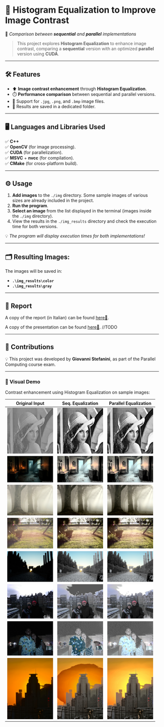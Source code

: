 # 🎨 **Histogram Equalization to Improve Image Contrast**
🚀 *Comparison between **sequential** and **parallel** implementations*

> This project explores **Histogram Equalization** to enhance image contrast, comparing a **sequential** version with an optimized **parallel** version using **CUDA**.

---  

## 🛠️ **Features**
- ⬆️ **Image contrast enhancement** through **Histogram Equalization**.
- ⏱️ **Performance comparison** between sequential and parallel versions.
- 📁 Support for `.jpg`, `.png`, and `.bmp` image files.
- 💾 Results are saved in a dedicated folder.

---  

## 🖥️ **Languages and Libraries Used**
✅ **C++**  
✅ **OpenCV** (for image processing).  
✅ **CUDA** (for parallelization).  
✅ **MSVC** + **nvcc** (for compilation).  
✅ **CMake** (for cross-platform build).

---  

## ⚙️ **Usage**
1. **Add images** to the `./img` directory. Some sample images of various sizes are already included in the project.
2. **Run the program**.
3. **Select an image** from the list displayed in the terminal (images inside the `./img` directory).
4. View the results in the `./img_results` directory and check the execution time for both versions.

💡 *The program will display execution times for both implementations!*

---  

## 🗂️ **Resulting Images:**
The images will be saved in:
- **`.\img_results\color`**
- **`.\img_results\gray`**

---  

## 📄 **Report**
A copy of the report (in Italian) can be found [here📄](./report/Parallel_Computing_Second_Course_Project_Giovanni_Stefanini.pdf).

A copy of the presentation can be found [here📄](./report/Parallel_Computing_Second_Course_Project_Giovanni_Stefanini.pdf). //TODO

---  

## 🎉 **Contributions**
💡 This project was developed by **Giovanni Stefanini**, as part of the Parallel Computing course exam.

---  

### 👀 **Visual Demo**
Contrast enhancement using Histogram Equalization on sample images:

| **Original Input**                                                                | **Seq. Equalization**                                                                                           | **Parallel Equalization**                                                                                                    |  
|------------------------------------------------------------------------------------|---------------------------------------------------------------------------------------------------------------|----------------------------------------------------------------------------------------------------------------------|  
| <img src="./cmake-build-debug-visual-studio/img/1_low_contrast.png" width="150"/>  | <img src="./cmake-build-debug-visual-studio/img_results/color/equalized_seq_color_1_low_contrast.png" width="150"/> | <img src="./cmake-build-debug-visual-studio/img_results/color/equalized_cuda_color_1_low_contrast.png" width="150"/> |  
| <img src="./cmake-build-debug-visual-studio/img/2_dark_indoor.jpg" width="150"/>   | <img src="./cmake-build-debug-visual-studio/img_results/color/equalized_seq_color_2_dark_indoor.jpg" width="150"/>        | <img src="./cmake-build-debug-visual-studio/img_results/color/equalized_cuda_color_2_dark_indoor.jpg" width="150"/>        |  
| <img src="./cmake-build-debug-visual-studio/img/3_foggy.jpg" width="150"/>         | <img src="./cmake-build-debug-visual-studio/img_results/color/equalized_seq_color_3_foggy.jpg" width="150"/>              | <img src="./cmake-build-debug-visual-studio/img_results/color/equalized_cuda_color_3_foggy.jpg" width="150"/>              |
| <img src="./cmake-build-debug-visual-studio/img/4_overexposed.jpg" width="150"/>   | <img src="./cmake-build-debug-visual-studio/img_results/color/equalized_seq_color_4_overexposed.jpg" width="150"/>        | <img src="./cmake-build-debug-visual-studio/img_results/color/equalized_cuda_color_4_overexposed.jpg" width="150"/>        |  
| <img src="./cmake-build-debug-visual-studio/img/5_underexposed.jpg" width="150"/>  | <img src="./cmake-build-debug-visual-studio/img_results/color/equalized_seq_color_5_underexposed.jpg" width="150"/>       | <img src="./cmake-build-debug-visual-studio/img_results/color/equalized_cuda_color_5_underexposed.jpg" width="150"/>       |  
| <img src="./cmake-build-debug-visual-studio/img/6_overexposed2.JPG" width="150"/>  | <img src="./cmake-build-debug-visual-studio/img_results/color/equalized_seq_color_6_overexposed2.JPG" width="150"/>       | <img src="./cmake-build-debug-visual-studio/img_results/color/equalized_cuda_color_6_overexposed2.JPG" width="150"/>       |
| <img src="./cmake-build-debug-visual-studio/img/7_underexposed2.JPG" width="150"/> | <img src="./cmake-build-debug-visual-studio/img_results/color/equalized_seq_color_7_underexposed2.JPG" width="150"/>      | <img src="./cmake-build-debug-visual-studio/img_results/color/equalized_cuda_color_7_underexposed2.JPG" width="150"/>      |
| <img src="./cmake-build-debug-visual-studio/img/8_highresolution.jpg" width="150"/> | <img src="./cmake-build-debug-visual-studio/img_results/color/equalized_seq_color_8_highresolution.jpg" width="150"/>     | <img src="./cmake-build-debug-visual-studio/img_results/color/equalized_cuda_color_8_highresolution.jpg" width="150"/>     |
